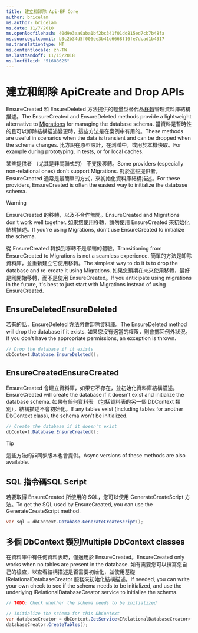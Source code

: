 ```yaml
---
title: 建立和卸除 Api-EF Core
author: bricelam
ms.author: bricelam
ms.date: 11/7/2018
ms.openlocfilehash: 40d9e3aa0aba1bf2bc341f01dd815ed7cb7b48fa
ms.sourcegitcommit: b3c2b34d5f006ee3b41d6668f16fe7dcad1b4317
ms.translationtype: MT
ms.contentlocale: zh-TW
ms.lasthandoff: 11/15/2018
ms.locfileid: "51688625"
---
```

# <a name="create-and-drop-apis"></a><span data-ttu-id="7eed4-102">建立和卸除 Api</span><span class="sxs-lookup"><span data-stu-id="7eed4-102">Create and Drop APIs</span></span>

<span data-ttu-id="7eed4-103">EnsureCreated 和 EnsureDeleted 方法提供的輕量型替代品[移轉](migrations/index.md)管理資料庫結構描述。</span><span class="sxs-lookup"><span data-stu-id="7eed4-103">The EnsureCreated and EnsureDeleted methods provide a lightweight alternative to [Migrations](migrations/index.md) for managing the database schema.</span></span> <span data-ttu-id="7eed4-104">當資料是暫時性的且可以卸除結構描述變更時，這些方法是在案例中有用的。</span><span class="sxs-lookup"><span data-stu-id="7eed4-104">These methods are useful in scenarios when the data is transient and can be dropped when the schema changes.</span></span> <span data-ttu-id="7eed4-105">比方說在原型設計，在測試中，或用於本機快取。</span><span class="sxs-lookup"><span data-stu-id="7eed4-105">For example during prototyping, in tests, or for local caches.</span></span>

<span data-ttu-id="7eed4-106">某些提供者 （尤其是非關聯式的） 不支援移轉。</span><span class="sxs-lookup"><span data-stu-id="7eed4-106">Some providers (especially non-relational ones) don't support Migrations.</span></span> <span data-ttu-id="7eed4-107">對於這些提供者，EnsureCreated 通常是最簡單的方式，來初始化資料庫結構描述。</span><span class="sxs-lookup"><span data-stu-id="7eed4-107">For these providers, EnsureCreated is often the easiest way to initialize the database schema.</span></span>

> [!WARNING]
> <span data-ttu-id="7eed4-108">EnsureCreated 的移轉，以及不合作無間。</span><span class="sxs-lookup"><span data-stu-id="7eed4-108">EnsureCreated and Migrations don't work well together.</span></span> <span data-ttu-id="7eed4-109">如果您使用移轉，請勿使用 EnsureCreated 來初始化結構描述。</span><span class="sxs-lookup"><span data-stu-id="7eed4-109">If you're using Migrations, don't use EnsureCreated to initialize the schema.</span></span>

<span data-ttu-id="7eed4-110">從 EnsureCreated 轉換到移轉不是順暢的體驗。</span><span class="sxs-lookup"><span data-stu-id="7eed4-110">Transitioning from EnsureCreated to Migrations is not a seamless experience.</span></span> <span data-ttu-id="7eed4-111">簡單的方法是卸除資料庫，並重新建立它使用移轉。</span><span class="sxs-lookup"><span data-stu-id="7eed4-111">The simplest way to do it is to drop the database and re-create it using Migrations.</span></span> <span data-ttu-id="7eed4-112">如果您預期在未來使用移轉，最好是剛開始移轉，而不是使用 EnsureCreated。</span><span class="sxs-lookup"><span data-stu-id="7eed4-112">If you anticipate using migrations in the future, it's best to just start with Migrations instead of using EnsureCreated.</span></span>

## <a name="ensuredeleted"></a><span data-ttu-id="7eed4-113">EnsureDeleted</span><span class="sxs-lookup"><span data-stu-id="7eed4-113">EnsureDeleted</span></span>

<span data-ttu-id="7eed4-114">若有的話，EnsureDeleted 方法將會卸除資料庫。</span><span class="sxs-lookup"><span data-stu-id="7eed4-114">The EnsureDeleted method will drop the database if it exists.</span></span> <span data-ttu-id="7eed4-115">如果您沒有適當的權限，則會擲回例外狀況。</span><span class="sxs-lookup"><span data-stu-id="7eed4-115">If you don't have the appropriate permissions, an exception is thrown.</span></span>

``` csharp
// Drop the database if it exists
dbContext.Database.EnsureDeleted();
```

## <a name="ensurecreated"></a><span data-ttu-id="7eed4-116">EnsureCreated</span><span class="sxs-lookup"><span data-stu-id="7eed4-116">EnsureCreated</span></span>

<span data-ttu-id="7eed4-117">EnsureCreated 會建立資料庫，如果它不存在，並初始化資料庫結構描述。</span><span class="sxs-lookup"><span data-stu-id="7eed4-117">EnsureCreated will create the database if it doesn't exist and initialize the database schema.</span></span> <span data-ttu-id="7eed4-118">如果有任何資料表 （包括資料表的另一個 DbContext 類別），結構描述不會初始化。</span><span class="sxs-lookup"><span data-stu-id="7eed4-118">If any tables exist (including tables for another DbContext class), the schema won't be initialized.</span></span>

``` csharp
// Create the database if it doesn't exist
dbContext.Database.EnsureCreated();
```

> [!TIP]
> <span data-ttu-id="7eed4-119">這些方法的非同步版本也會提供。</span><span class="sxs-lookup"><span data-stu-id="7eed4-119">Async versions of these methods are also available.</span></span>

## <a name="sql-script"></a><span data-ttu-id="7eed4-120">SQL 指令碼</span><span class="sxs-lookup"><span data-stu-id="7eed4-120">SQL Script</span></span>

<span data-ttu-id="7eed4-121">若要取得 EnsureCreated 所使用的 SQL，您可以使用 GenerateCreateScript 方法。</span><span class="sxs-lookup"><span data-stu-id="7eed4-121">To get the SQL used by EnsureCreated, you can use the GenerateCreateScript method.</span></span>

``` csharp
var sql = dbContext.Database.GenerateCreateScript();
```

## <a name="multiple-dbcontext-classes"></a><span data-ttu-id="7eed4-122">多個 DbContext 類別</span><span class="sxs-lookup"><span data-stu-id="7eed4-122">Multiple DbContext classes</span></span>

<span data-ttu-id="7eed4-123">在資料庫中有任何資料表時，僅適用於 EnsureCreated。</span><span class="sxs-lookup"><span data-stu-id="7eed4-123">EnsureCreated only works when no tables are present in the database.</span></span> <span data-ttu-id="7eed4-124">如有需要您可以撰寫您自己的檢查，以查看結構描述是否需要初始化，並使用基礎 IRelationalDatabaseCreator 服務來初始化結構描述。</span><span class="sxs-lookup"><span data-stu-id="7eed4-124">If needed, you can write your own check to see if the schema needs to be initialized, and use the underlying IRelationalDatabaseCreator service to initialize the schema.</span></span>

``` csharp
// TODO: Check whether the schema needs to be initialized

// Initialize the schema for this DbContext
var databaseCreator = dbContext.GetService<IRelationalDatabaseCreator>();
databaseCreator.CreateTables();
```
